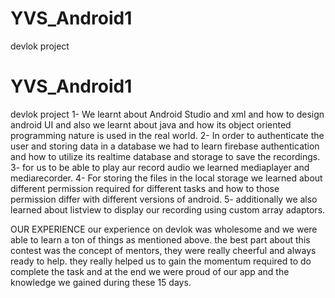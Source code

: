 # YVS_Android1
devlok project
# YVS_Android1
devlok project
1- We learnt about Android Studio and xml and how to design android UI and also we learnt about java and how its object oriented programming nature is used in the real world. 
2- In order to authenticate the user and storing data in a database we had to learn firebase authentication and how to utilize its realtime database and storage to save
the recordings.
3- for us to be able to play aur record audio we learned mediaplayer and mediarecorder.
4- For storing the files in the local storage we learned about different permission required for different tasks and how to those permission differ with different versions of 
android.
5- additionally we also learned about listview to display our recording using custom array adaptors.

OUR EXPERIENCE
our experience on devlok was wholesome and we were able to learn a ton of things as mentioned above. the best part about this contest was the concept of mentors,
they were really cheerful and always ready to help. they really helped us to gain the momentum required to do complete the task and at the end we were proud of our app and
the knowledge we gained during these 15 days.
